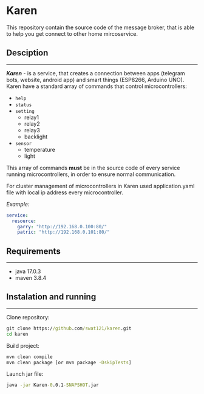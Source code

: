 # Karen
This repository contain the source code of the message broker, that is able to help you get connect to other home mircoservice.

## Desciption
___
***Karen*** - is a service, that creates a connection between apps (telegram bots, website, android app) and smart things (ESP8266, Arduino UNO). Karen have a standard array of commands that control microcontrollers:
* `help`
* `status`
* `setting`
  * relay1
  * relay2
  * relay3
  * backlight
* `sensor`
  * temperature
  * light

This array of commands **must** be in the source code of every service running microcontrollers, in order to ensure normal communication.

For cluster management of microcontrollers in Karen used application.yaml file with local ip address every microcontroller.

*Example:*
```yaml
service:
  resource:
    garry: "http://192.168.0.100:80/"
    patric: "http://192.168.0.101:80/"
```
## Requirements
___
* java 17.0.3
* maven 3.8.4
## Instalation and running
___
Clone repository:
```cmd
git clone https://github.com/swat121/karen.git
cd karen
```
Build project:
```cmd
mvn clean compile
mvn clean package [or mvn package -DskipTests] 
```
Launch jar file:
```cmd
java -jar Karen-0.0.1-SNAPSHOT.jar
```